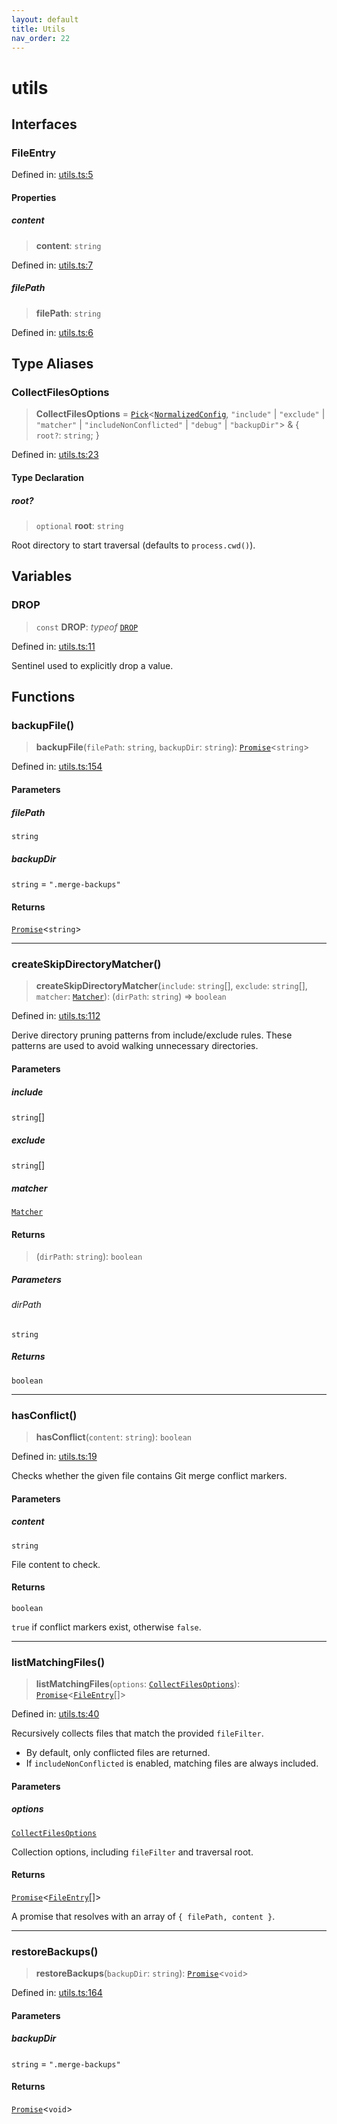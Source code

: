 ```yaml
---
layout: default
title: Utils
nav_order: 22
---
```


# utils

## Interfaces

### FileEntry

Defined in: [utils.ts:5](https://github.com/react18-tools/git-json-resolver/blob/1c522503a4da2b0c40b914a11887e11d24ab51da/lib/src/utils.ts#L5)

#### Properties

##### content

> **content**: `string`

Defined in: [utils.ts:7](https://github.com/react18-tools/git-json-resolver/blob/1c522503a4da2b0c40b914a11887e11d24ab51da/lib/src/utils.ts#L7)

##### filePath

> **filePath**: `string`

Defined in: [utils.ts:6](https://github.com/react18-tools/git-json-resolver/blob/1c522503a4da2b0c40b914a11887e11d24ab51da/lib/src/utils.ts#L6)

## Type Aliases

### CollectFilesOptions

> **CollectFilesOptions** = [`Pick`](https://www.typescriptlang.org/docs/handbook/utility-types.html#picktype-keys)\<[`NormalizedConfig`](normalizer.md#normalizedconfig), `"include"` \| `"exclude"` \| `"matcher"` \| `"includeNonConflicted"` \| `"debug"` \| `"backupDir"`\> & \{ `root?`: `string`; \}

Defined in: [utils.ts:23](https://github.com/react18-tools/git-json-resolver/blob/1c522503a4da2b0c40b914a11887e11d24ab51da/lib/src/utils.ts#L23)

#### Type Declaration

##### root?

> `optional` **root**: `string`

Root directory to start traversal (defaults to `process.cwd()`).

## Variables

### DROP

> `const` **DROP**: _typeof_ [`DROP`](#drop)

Defined in: [utils.ts:11](https://github.com/react18-tools/git-json-resolver/blob/1c522503a4da2b0c40b914a11887e11d24ab51da/lib/src/utils.ts#L11)

Sentinel used to explicitly drop a value.

## Functions

### backupFile()

> **backupFile**(`filePath`: `string`, `backupDir`: `string`): [`Promise`](https://developer.mozilla.org/docs/Web/JavaScript/Reference/Global_Objects/Promise)\<`string`\>

Defined in: [utils.ts:154](https://github.com/react18-tools/git-json-resolver/blob/1c522503a4da2b0c40b914a11887e11d24ab51da/lib/src/utils.ts#L154)

#### Parameters

##### filePath

`string`

##### backupDir

`string` = `".merge-backups"`

#### Returns

[`Promise`](https://developer.mozilla.org/docs/Web/JavaScript/Reference/Global_Objects/Promise)\<`string`\>

---

### createSkipDirectoryMatcher()

> **createSkipDirectoryMatcher**(`include`: `string`[], `exclude`: `string`[], `matcher`: [`Matcher`](matcher.md#matcher)): (`dirPath`: `string`) => `boolean`

Defined in: [utils.ts:112](https://github.com/react18-tools/git-json-resolver/blob/1c522503a4da2b0c40b914a11887e11d24ab51da/lib/src/utils.ts#L112)

Derive directory pruning patterns from include/exclude rules.
These patterns are used to avoid walking unnecessary directories.

#### Parameters

##### include

`string`[]

##### exclude

`string`[]

##### matcher

[`Matcher`](matcher.md#matcher)

#### Returns

> (`dirPath`: `string`): `boolean`

##### Parameters

###### dirPath

`string`

##### Returns

`boolean`

---

### hasConflict()

> **hasConflict**(`content`: `string`): `boolean`

Defined in: [utils.ts:19](https://github.com/react18-tools/git-json-resolver/blob/1c522503a4da2b0c40b914a11887e11d24ab51da/lib/src/utils.ts#L19)

Checks whether the given file contains Git merge conflict markers.

#### Parameters

##### content

`string`

File content to check.

#### Returns

`boolean`

`true` if conflict markers exist, otherwise `false`.

---

### listMatchingFiles()

> **listMatchingFiles**(`options`: [`CollectFilesOptions`](#collectfilesoptions)): [`Promise`](https://developer.mozilla.org/docs/Web/JavaScript/Reference/Global_Objects/Promise)\<[`FileEntry`](#fileentry)[]\>

Defined in: [utils.ts:40](https://github.com/react18-tools/git-json-resolver/blob/1c522503a4da2b0c40b914a11887e11d24ab51da/lib/src/utils.ts#L40)

Recursively collects files that match the provided `fileFilter`.

- By default, only conflicted files are returned.
- If `includeNonConflicted` is enabled, matching files are always included.

#### Parameters

##### options

[`CollectFilesOptions`](#collectfilesoptions)

Collection options, including `fileFilter` and traversal root.

#### Returns

[`Promise`](https://developer.mozilla.org/docs/Web/JavaScript/Reference/Global_Objects/Promise)\<[`FileEntry`](#fileentry)[]\>

A promise that resolves with an array of `{ filePath, content }`.

---

### restoreBackups()

> **restoreBackups**(`backupDir`: `string`): [`Promise`](https://developer.mozilla.org/docs/Web/JavaScript/Reference/Global_Objects/Promise)\<`void`\>

Defined in: [utils.ts:164](https://github.com/react18-tools/git-json-resolver/blob/1c522503a4da2b0c40b914a11887e11d24ab51da/lib/src/utils.ts#L164)

#### Parameters

##### backupDir

`string` = `".merge-backups"`

#### Returns

[`Promise`](https://developer.mozilla.org/docs/Web/JavaScript/Reference/Global_Objects/Promise)\<`void`\>
